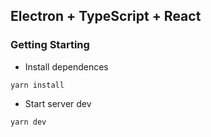 ## Electron + TypeScript + React

### Getting Starting

* Install dependences

```
yarn install
```

* Start server dev

```
yarn dev
```
